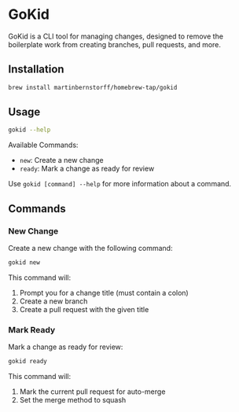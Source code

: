 # GoKid

GoKid is a CLI tool for managing changes, designed to remove the boilerplate work from creating branches, pull requests, and more.

## Installation

```bash
brew install martinbernstorff/homebrew-tap/gokid
```

## Usage

```bash
gokid --help
```

Available Commands:
- `new`: Create a new change
- `ready`: Mark a change as ready for review

Use `gokid [command] --help` for more information about a command.

## Commands

### New Change

Create a new change with the following command:

```bash
gokid new
```

This command will:
1. Prompt you for a change title (must contain a colon)
2. Create a new branch
3. Create a pull request with the given title

### Mark Ready

Mark a change as ready for review:

```bash
gokid ready
```

This command will:
1. Mark the current pull request for auto-merge
2. Set the merge method to squash